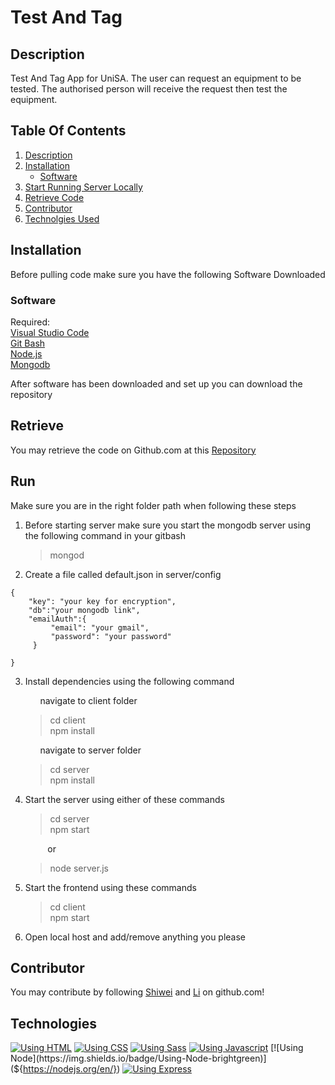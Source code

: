 # Test And Tag

## Description

Test And Tag App for UniSA.
The user can request an equipment to be tested.
The authorised person will receive the request then test the equipment.

## Table Of Contents

1. [Description](##Description)
2. [Installation](##Installation)
   - [Software](###Software)
3. [Start Running Server Locally](##Run)
4. [Retrieve Code](##Retrieve)
5. [Contributor](##Contributor)
6. [Technolgies Used](##Technologies)

## Installation

Before pulling code make sure you have the following Software Downloaded

### Software

Required: <br />
[Visual Studio Code](https://visualstudio.microsoft.com/)<br />
[Git Bash](https://gitforwindows.org/)<br />
[Node.js](https://nodejs.org/en/)<br />
[Mongodb](https://www.mongodb.com/try/download/community)<br />

After software has been downloaded and set up you can download the repository

## Retrieve

You may retrieve the code on Github.com at this [Repository](https://github.com/LIASY032/TestAndTag)

## Run

Make sure you are in the right folder path when following these steps

1. Before starting server make sure you start the mongodb server using the following command in your gitbash

   > mongod

2. Create a file called default.json in server/config

```
{
    "key": "your key for encryption",
    "db":"your mongodb link",
    "emailAuth":{
         "email": "your gmail",
         "password": "your password"
     }

}
```

3. Install dependencies using the following command

   &nbsp; &nbsp; &nbsp; navigate to client folder

   > cd client<br />
   > npm install<br />

   &nbsp; &nbsp; &nbsp; navigate to server folder

   > cd server<br />
   > npm install<br />

4. Start the server using either of these commands

   > cd server<br />
   > npm start<br />

   &nbsp; &nbsp; &nbsp; &nbsp; &nbsp;or

   > node server.js

5. Start the frontend using these commands

   > cd client<br />
   > npm start

6. Open local host and add/remove anything you please

## Contributor

You may contribute by following [Shiwei](https://github.com/LIASY032) and [Li](https://github.com/Li-Ke-001) on github.com!

## Technologies

[![Using HTML](https://img.shields.io/badge/Using-HTML-orange)](https://www.w3schools.com/html/)
[![Using CSS](https://img.shields.io/badge/Using-CSS-blue)](https://www.w3schools.com/css/)
[![Using Sass](https://img.shields.io/badge/Using-Sass-pink)](https://www.w3schools.com/css/)
[![Using Javascript](https://img.shields.io/badge/Using-Javascript-yellow)](${https://www.javascript.com/})
[![Using Node](https://img.shields.io/badge/Using-Node-brightgreen)](${https://nodejs.org/en/})
[![Using Express](https://img.shields.io/badge/Using-Express-lightgreen)](${https://nodejs.org/en/})
